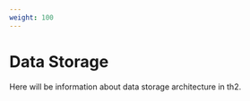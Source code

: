 ```yaml
---
weight: 100
---
```


# Data Storage

Here will be information about data storage architecture in th2.
